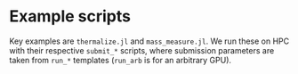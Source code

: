 # Example scripts

Key examples are `thermalize.jl` and `mass_measure.jl`. We run these on HPC
with their respective `submit_*` scripts, where submission parameters are taken
from `run_*` templates (`run_arb` is for an arbitrary GPU).
